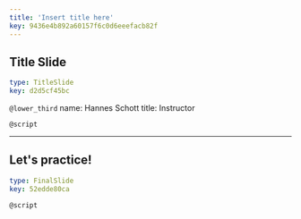 ```yaml
---
title: 'Insert title here'
key: 9436e4b892a60157f6c0d6eeefacb82f
---
```


## Title Slide

```yaml
type: TitleSlide
key: d2d5cf45bc
```

`@lower_third`
name: Hannes Schott
title: Instructor

`@script`


---

## Let's practice!

```yaml
type: FinalSlide
key: 52edde80ca
```

`@script`
